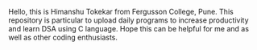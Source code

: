 Hello, this is Himanshu Tokekar from Fergusson College, Pune.
This repository is particular to upload daily programs to increase productivity and learn DSA using C language.
Hope this can be helpful for me and as well as other coding enthusiasts.

